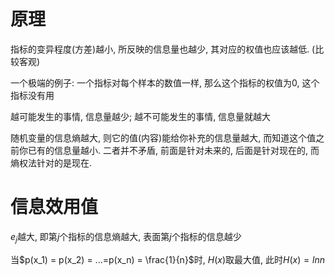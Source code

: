 # 原理

指标的变异程度(方差)越小, 所反映的信息量也越少, 其对应的权值也应该越低. (比较客观)

一个极端的例子: 一个指标对每个样本的数值一样, 那么这个指标的权值为0, 这个指标没有用

越可能发生的事情, 信息量越少; 越不可能发生的事情, 信息量就越大

随机变量的信息熵越大, 则它的值(内容)能给你补充的信息量越大, 而知道这个值之前你已有的信息量越小. 二者并不矛盾, 前面是针对未来的, 后面是针对现在的, 而熵权法针对的是现在. 

# 信息效用值

$e_j$越大, 即第$j$个指标的信息熵越大, 表面第$j$个指标的信息越少



当$p(x_1) = p(x_2) = ...=p(x_n) = \frac{1}{n}$时, $H(x)$取最大值, 此时$H(x) = lnn$




